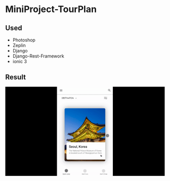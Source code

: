 # MiniProject-TourPlan

## Used

- Photoshop
- Zeplin
- Django
- Django-Rest-Framework
- ionic 3

## Result
<img src="https://raw.githubusercontent.com/wkddnjset/wkddnjset.github.io/master/_posts/images/2018-02-12/result_02.gif"/>

